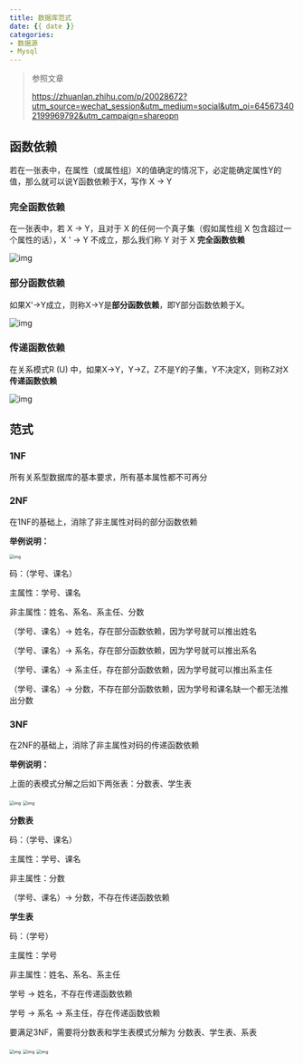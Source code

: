 ```yaml
---
title: 数据库范式
date: {{ date }}
categories:
- 数据源
- Mysql
---
```


> 参照文章
>
> https://zhuanlan.zhihu.com/p/20028672?utm_source=wechat_session&utm_medium=social&utm_oi=645673402199969792&utm_campaign=shareopn

## 函数依赖

若在一张表中，在属性（或属性组）X的值确定的情况下，必定能确定属性Y的值，那么就可以说Y函数依赖于X，写作 X → Y

### 完全函数依赖

在一张表中，若 X → Y，且对于 X 的任何一个真子集（假如属性组 X 包含超过一个属性的话），X ' → Y 不成立，那么我们称 Y 对于 X **完全函数依赖**

![img](https://pic3.zhimg.com/80/12513de20079d12b99d946072df7311a_1440w.jpg)

### 部分函数依赖

如果X'→Y成立，则称X→Y是**部分函数依赖**，即Y部分函数依赖于X。

![img](https://pic4.zhimg.com/80/10b52b39b18b8ea9fb17b46babf4d20f_1440w.jpg)

### 传递函数依赖

在关系模式R (U) 中，如果X→Y，Y→Z，Z不是Y的子集，Y不决定X，则称Z对X **传递函数依赖**

![img](https://pic2.zhimg.com/80/51f8105fbbe92adaa3e343ea2db3bf49_1440w.jpg)

## 范式

### 1NF

所有关系型数据库的基本要求，所有基本属性都不可再分

### 2NF

在1NF的基础上，消除了非主属性对码的部分函数依赖

**举例说明：**

<img src="https://pic3.zhimg.com/80/dfdc86b0e2babe1f8da03d8e2b17ad06_1440w.jpg" alt="img" style="zoom:50%;" />

码：（学号、课名）

主属性：学号、课名

非主属性：姓名、系名、系主任、分数

（学号、课名）-> 姓名，存在部分函数依赖，因为学号就可以推出姓名

（学号、课名）-> 系名，存在部分函数依赖，因为学号就可以推出系名

（学号、课名）-> 系主任，存在部分函数依赖，因为学号就可以推出系主任

（学号、课名）-> 分数，不存在部分函数依赖，因为学号和课名缺一个都无法推出分数

### 3NF

在2NF的基础上，消除了非主属性对码的传递函数依赖

**举例说明：**

上面的表模式分解之后如下两张表：分数表、学生表

<img src="https://pic4.zhimg.com/80/46b18d25eb2a0da487e4f1b4520c979f_1440w.jpg" alt="img" style="zoom:50%;" />

<img src="https://pic3.zhimg.com/80/e3d91cd4a91ae656c9bf874ae298836a_1440w.jpg" alt="img" style="zoom:50%;" />

**分数表**

码：（学号、课名）

主属性：学号、课名

非主属性：分数

（学号、课名）-> 分数，不存在传递函数依赖

**学生表**

码：（学号）

主属性：学号

非主属性：姓名、系名、系主任

学号 -> 姓名，不存在传递函数依赖

学号 -> 系名 -> 系主任，存在传递函数依赖



要满足3NF，需要将分数表和学生表模式分解为 分数表、学生表、系表

<img src="https://pic3.zhimg.com/80/cbb6b2658e4ba90a895f94ef5823d52a_1440w.jpg" alt="img" style="zoom:50%;" />

<img src="https://pic3.zhimg.com/80/253c5d60c6ebcbb257cf8c3025399cf2_1440w.jpg" alt="img" style="zoom:50%;" />

<img src="https://pic2.zhimg.com/80/2ae1f9ab577ce5eec0d0e028a749bc71_1440w.jpg" alt="img" style="zoom:50%;" />